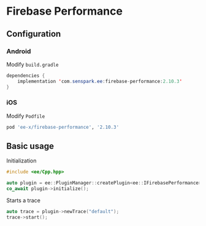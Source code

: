 # Firebase Performance
## Configuration
### Android
Modify `build.gradle`
```java
dependencies {
    implementation 'com.senspark.ee:firebase-performance:2.10.3'
}
```

### iOS
Modify `Podfile`
```ruby
pod 'ee-x/firebase-performance', '2.10.3'
```

## Basic usage
Initialization
```cpp
#include <ee/Cpp.hpp>

auto plugin = ee::PluginManager::createPlugin<ee::IFirebasePerformance>();
co_await plugin->initialize();
```

Starts a trace
```cpp
auto trace = plugin->newTrace("default");
trace->start();
```